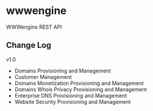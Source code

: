 wwwengine
=========

WWWengine REST API

Change Log
-----------

v1.0

- Domains Provisioning and Management
- Customer Management
- Domains Monetization Provisioning and Management
- Domains Whois Privacy Provisioning and Management
- Enterprise DNS Provisioning and Management
- Website Security Provisioning and Management
